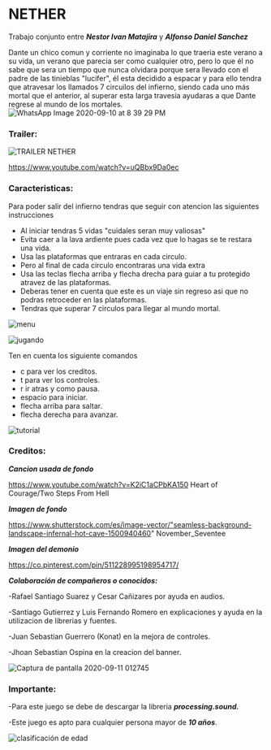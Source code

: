 NETHER
================

Trabajo conjunto entre ***Nestor Ivan Matajira*** y ***Alfonso Daniel Sanchez***

Dante un chico comun y corriente no imaginaba 
lo que traeria este verano a su vida, un verano 
que parecia ser como cualquier otro, pero lo que 
él no sabe que sera un tiempo que nunca olvidara
porque sera llevado con el padre de las tinieblas 
"lucifer", él esta decidido a espacar y para ello
tendra que atravesar los llamados 7 circuilos 
del infierno, siendo cada uno más mortal que 
el anterior, al superar esta larga travesia 
ayudaras a que Dante regrese al mundo de los 
mortales.
![WhatsApp Image 2020-09-10 at 8 39 29 PM](https://user-images.githubusercontent.com/68023577/92853188-2d212b00-f3b5-11ea-8e43-f425de83f26f.jpeg)

### Trailer:

![TRAILER NETHER](https://user-images.githubusercontent.com/68023577/92970553-79677c00-f444-11ea-86f9-3a2d6afa4369.gif)

https://www.youtube.com/watch?v=uQBbx9Da0ec

### Caracteristicas:

Para poder salir del infierno tendras que 
seguir con atencion las siguientes instrucciones
 
 - Al iniciar tendras 5 vidas "cuidales seran muy valiosas" 
 - Evita caer a la lava ardiente pues cada vez que lo hagas
 se te restara una vida.
 - Usa las plataformas que entraras en cada circulo. 
 - Pero al final de cada circulo encontraras una vida extra 
 - Usa las teclas flecha arriba y flecha drecha para guiar a 
 tu protegido atravez de las plataformas. 
 - Deberas tener en cuenta que este es un viaje sin regreso
 asi que no podras retroceder en las plataformas.
 - Tendras que superar 7 circulos para llegar al mundo mortal.

![menu](https://user-images.githubusercontent.com/68088413/92854326-8473cb00-f3b6-11ea-9b01-420d8ddff062.png)

![jugando](https://user-images.githubusercontent.com/68088413/92854451-aff6b580-f3b6-11ea-999d-215a72e8dcc0.png)

Ten en cuenta los siguiente comandos
 - c para ver los creditos. 
 - t para ver los controles. 
 - r ir atras y como pausa.
 - espacio para iniciar. 
 - flecha arriba para saltar.
 - flecha derecha para avanzar. 

![tutorial](https://user-images.githubusercontent.com/68088413/92854489-c56bdf80-f3b6-11ea-8290-86dfc8c8c27a.png)

### Creditos: 

***Cancion usada de fondo***

https://www.youtube.com/watch?v=K2iC1aCPbKA150
Heart of Courage/Two Steps From Hell

***Imagen de fondo***

https://www.shutterstock.com/es/image-vector/"seamless-background-landscape-infernal-hot-cave-1500940460"
November_Seventee

***Imagen del demonio***

https://co.pinterest.com/pin/511228995198954717/

***Colaboración de compañeros o conocidos:***

-Rafael Santiago Suarez y Cesar Cañizares por ayuda en audios.

-Santiago Gutierrez y Luis Fernando Romero en explicaciones y ayuda en la utilizacion de librerias y fuentes.

-Juan Sebastian Guerrero (Konat) en la mejora de controles.

-Jhoan Sebastian Ospina en la creacion del banner.

 

![Captura de pantalla 2020-09-11 012745](https://user-images.githubusercontent.com/68023577/92877227-8e0a2c80-f3d0-11ea-9db6-300ba2d8fd39.png)


### Importante: 

-Para este juego se debe de descargar la libreria ***processing.sound.***

-Este juego es apto para cualquier persona mayor de ***10 años***.


![clasificación de edad](https://user-images.githubusercontent.com/68088413/92855096-82f6d280-f3b7-11ea-8853-e26d3355e9cc.png)

